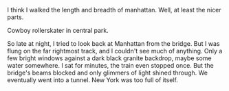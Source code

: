 I think I walked the length and breadth of manhattan. Well, at least the nicer parts.

Cowboy rollerskater in central park. 

So late at night, I tried to look back at Manhattan from the bridge. But I was flung on the far rightmost track, and I couldn't see much of anything. Only a few bright windows against a dark black granite backdrop, maybe some water somewhere. I sat for minutes, the train even stopped once. But the bridge's beams blocked and only glimmers of light shined through. We eventually went into a tunnel. New York was too full of itself.